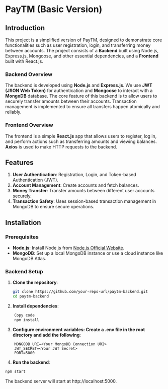 # PayTM (Basic Version)

## Introduction

This project is a simplified version of PayTM, designed to demonstrate core functionalities such as user registration, login, and transferring money between accounts. The project consists of a **Backend** built using Node.js, Express.js, Mongoose, and other essential dependencies, and a **Frontend** built with React.js.

### Backend Overview
The backend is developed using **Node.js** and **Express.js**. We use **JWT (JSON Web Token)** for authentication and **Mongoose** to interact with a **MongoDB** database. The core feature of this backend is to allow users to securely transfer amounts between their accounts. Transaction management is implemented to ensure all transfers happen atomically and reliably.

### Frontend Overview
The frontend is a simple **React.js** app that allows users to register, log in, and perform actions such as transferring amounts and viewing balances. **Axios** is used to make HTTP requests to the backend.

## Features

1. **User Authentication**: Registration, Login, and Token-based Authentication (JWT).
2. **Account Management**: Create accounts and fetch balances.
3. **Money Transfer**: Transfer amounts between different user accounts securely.
4. **Transaction Safety**: Uses session-based transaction management in MongoDB to ensure secure operations.

## Installation

### Prerequisites
- **Node.js**: Install Node.js from [Node.js Official Website](https://nodejs.org/).
- **MongoDB**: Set up a local MongoDB instance or use a cloud instance like MongoDB Atlas.

### Backend Setup

1. **Clone the repository**:
   ```bash
   git clone https://github.com/your-repo-url/paytm-backend.git
   cd paytm-backend
2. **Install dependencies**:
```bash
    Copy code
    npm install
```
3. **Configure environment variables: Create a .env file in the root directory and add the following**:
```   
    MONGODB_URI=<Your MongoDB Connection URI>
    JWT_SECRET=<Your JWT Secret>
    PORT=5000
```
4. **Run the backend**:

```bash
npm start
```

The backend server will start at http://localhost:5000.